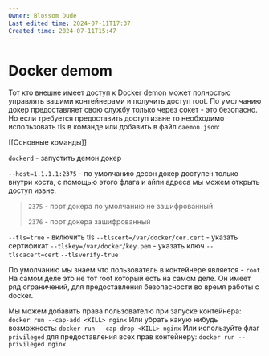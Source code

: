 ```yaml
---
Owner: Blossom Dude
Last edited time: 2024-07-11T17:37
Created time: 2024-07-11T15:47
---
```

# Docker demom

Тот кто внешне имеет доступ к Docker demon может полностью управлять вашими контейнерами и получить доступ root. По умолчанию докер предоставляет свою службу только через сокет - это безопасно. Но если требуется предоставить доступ извне то необходимо использовать tls в команде или добавить в файл `daemon.json`:

[[Основные команды]]

`dockerd` - запустить демон докер

`--host=1.1.1.1:2375` - по умолчанию десон докер доступен только внутри хоста, с помощью этого флага и айпи адреса мы можем открыть доступ извне.

> `2375` - порт докера по умолчанию не зашифрованный  
>   
> `2376` - порт докера зашифрованный

`--tls=true` - включить tls
`--tlscert=/var/docker/cer.cert` - указать сертификат
`--tlskey=/var/docker/key.pem` - указать ключ
`--tlscacert=cert`
`--tlsverify-true`

По умолчанию мы знаем что пользователь в контейнере является - `root`
На самом деле это не тот root который есть на самом деле. Он имеет ряд ограничений, для предоставления безопасности во время работы с docker.

Мы можем добавить права пользователю при запуске контейнера:
`docker run --cap-add <KILL> nginx`
Или убрать какую нибудь возможность:
`docker run --cap-drop <KILL> nginx`
Или используйте флаг `privileged` для предоставления всех прав контейнеру:
`docker run --privileged nginx`
